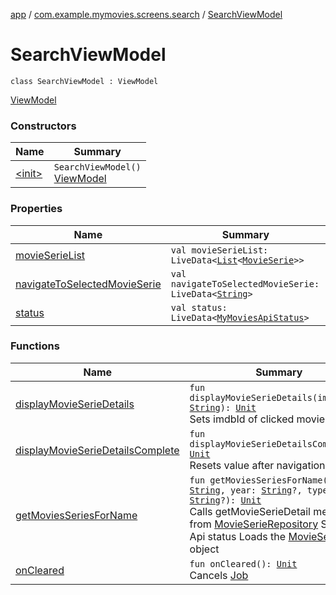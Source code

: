 [app](../../index.md) / [com.example.mymovies.screens.search](../index.md) / [SearchViewModel](./index.md)

# SearchViewModel

`class SearchViewModel : ViewModel`

[ViewModel](#)

### Constructors

| Name | Summary |
|---|---|
| [&lt;init&gt;](-init-.md) | `SearchViewModel()`<br>[ViewModel](#) |

### Properties

| Name | Summary |
|---|---|
| [movieSerieList](movie-serie-list.md) | `val movieSerieList: LiveData<`[`List`](https://kotlinlang.org/api/latest/jvm/stdlib/kotlin.collections/-list/index.html)`<`[`MovieSerie`](../../com.example.mymovies.models/-movie-serie/index.md)`>>` |
| [navigateToSelectedMovieSerie](navigate-to-selected-movie-serie.md) | `val navigateToSelectedMovieSerie: LiveData<`[`String`](https://kotlinlang.org/api/latest/jvm/stdlib/kotlin/-string/index.html)`>` |
| [status](status.md) | `val status: LiveData<`[`MyMoviesApiStatus`](../-my-movies-api-status/index.md)`>` |

### Functions

| Name | Summary |
|---|---|
| [displayMovieSerieDetails](display-movie-serie-details.md) | `fun displayMovieSerieDetails(imdbId: `[`String`](https://kotlinlang.org/api/latest/jvm/stdlib/kotlin/-string/index.html)`): `[`Unit`](https://kotlinlang.org/api/latest/jvm/stdlib/kotlin/-unit/index.html)<br>Sets imdbId of clicked movie or serie |
| [displayMovieSerieDetailsComplete](display-movie-serie-details-complete.md) | `fun displayMovieSerieDetailsComplete(): `[`Unit`](https://kotlinlang.org/api/latest/jvm/stdlib/kotlin/-unit/index.html)<br>Resets value after navigation |
| [getMoviesSeriesForName](get-movies-series-for-name.md) | `fun getMoviesSeriesForName(name: `[`String`](https://kotlinlang.org/api/latest/jvm/stdlib/kotlin/-string/index.html)`, year: `[`String`](https://kotlinlang.org/api/latest/jvm/stdlib/kotlin/-string/index.html)`?, type: `[`String`](https://kotlinlang.org/api/latest/jvm/stdlib/kotlin/-string/index.html)`?): `[`Unit`](https://kotlinlang.org/api/latest/jvm/stdlib/kotlin/-unit/index.html)<br>Calls getMovieSerieDetail method from [MovieSerieRepository](../../com.example.mymovies.repository/-movie-serie-repository/index.md) Sets the Api status Loads the [MovieSerie](../../com.example.mymovies.models/-movie-serie/index.md) object |
| [onCleared](on-cleared.md) | `fun onCleared(): `[`Unit`](https://kotlinlang.org/api/latest/jvm/stdlib/kotlin/-unit/index.html)<br>Cancels [Job](#) |
